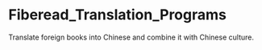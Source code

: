 # Fiberead_Translation_Programs
Translate foreign books into Chinese and combine it with Chinese culture.
